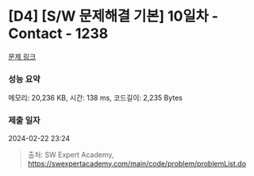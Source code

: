 # [D4] [S/W 문제해결 기본] 10일차 - Contact - 1238 

[문제 링크](https://swexpertacademy.com/main/code/problem/problemDetail.do?contestProbId=AV15B1cKAKwCFAYD) 

### 성능 요약

메모리: 20,236 KB, 시간: 138 ms, 코드길이: 2,235 Bytes

### 제출 일자

2024-02-22 23:24



> 출처: SW Expert Academy, https://swexpertacademy.com/main/code/problem/problemList.do